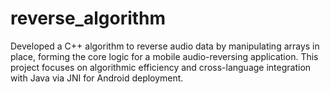 # reverse_algorithm
Developed a C++ algorithm to reverse audio data by manipulating arrays in place, forming the core logic for a mobile audio-reversing application. This project focuses on algorithmic efficiency and cross-language integration with Java via JNI for Android deployment.
